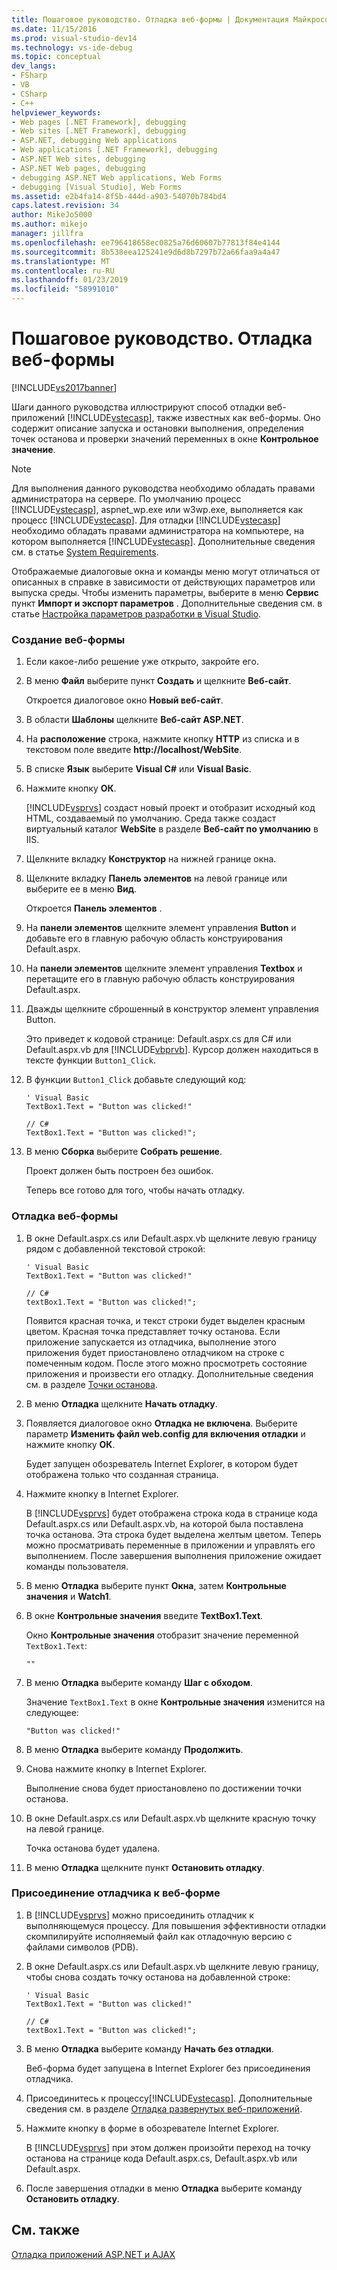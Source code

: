 ```yaml
---
title: Пошаговое руководство. Отладка веб-формы | Документация Майкрософт
ms.date: 11/15/2016
ms.prod: visual-studio-dev14
ms.technology: vs-ide-debug
ms.topic: conceptual
dev_langs:
- FSharp
- VB
- CSharp
- C++
helpviewer_keywords:
- Web pages [.NET Framework], debugging
- Web sites [.NET Framework], debugging
- ASP.NET, debugging Web applications
- Web applications [.NET Framework], debugging
- ASP.NET Web sites, debugging
- ASP.NET Web pages, debugging
- debugging ASP.NET Web applications, Web Forms
- debugging [Visual Studio], Web Forms
ms.assetid: e2b4fa14-8f5b-444d-a903-54070b784bd4
caps.latest.revision: 34
author: MikeJo5000
ms.author: mikejo
manager: jillfra
ms.openlocfilehash: ee796418658ec0825a76d60607b77813f84e4144
ms.sourcegitcommit: 8b538eea125241e9d6d8b7297b72a66faa9a4a47
ms.translationtype: MT
ms.contentlocale: ru-RU
ms.lasthandoff: 01/23/2019
ms.locfileid: "58991010"
---
```

# <a name="walkthrough-debugging-a-web-form"></a>Пошаговое руководство. Отладка веб-формы
[!INCLUDE[vs2017banner](../includes/vs2017banner.md)]

Шаги данного руководства иллюстрируют способ отладки веб-приложений [!INCLUDE[vstecasp](../includes/vstecasp-md.md)], также известных как веб-формы. Оно содержит описание запуска и остановки выполнения, определения точек останова и проверки значений переменных в окне **Контрольное значение**.  
  
> [!NOTE]
>  Для выполнения данного руководства необходимо обладать правами администратора на сервере. По умолчанию процесс [!INCLUDE[vstecasp](../includes/vstecasp-md.md)], aspnet_wp.exe или w3wp.exe, выполняется как процесс [!INCLUDE[vstecasp](../includes/vstecasp-md.md)]. Для отладки [!INCLUDE[vstecasp](../includes/vstecasp-md.md)] необходимо обладать правами администратора на компьютере, на котором выполняется [!INCLUDE[vstecasp](../includes/vstecasp-md.md)]. Дополнительные сведения см. в статье [System Requirements](../debugger/aspnet-debugging-system-requirements.md).  
  
 Отображаемые диалоговые окна и команды меню могут отличаться от описанных в справке в зависимости от действующих параметров или выпуска среды. Чтобы изменить параметры, выберите в меню **Сервис** пункт **Импорт и экспорт параметров** . Дополнительные сведения см. в статье [Настройка параметров разработки в Visual Studio](http://msdn.microsoft.com/22c4debb-4e31-47a8-8f19-16f328d7dcd3).  
  
### <a name="to-create-the-web-form"></a>Создание веб-формы  
  
1.  Если какое-либо решение уже открыто, закройте его.  
  
2.  В меню **Файл** выберите пункт **Создать** и щелкните **Веб-сайт**.  
  
     Откроется диалоговое окно **Новый веб-сайт**.  
  
3.  В области **Шаблоны** щелкните **Веб-сайт ASP.NET**.  
  
4.  На **расположение** строка, нажмите кнопку **HTTP** из списка и в текстовом поле введите **http://localhost/WebSite**.  
  
5.  В списке **Язык** выберите **Visual C#** или **Visual Basic**.  
  
6.  Нажмите кнопку **ОК**.  
  
     [!INCLUDE[vsprvs](../includes/vsprvs-md.md)] создаст новый проект и отобразит исходный код HTML, создаваемый по умолчанию. Среда также создаст виртуальный каталог **WebSite** в разделе **Веб-сайт по умолчанию** в IIS.  
  
7.  Щелкните вкладку **Конструктор** на нижней границе окна.  
  
8.  Щелкните вкладку **Панель элементов** на левой границе или выберите ее в меню **Вид**.  
  
     Откроется **Панель элементов** .  
  
9. На **панели элементов** щелкните элемент управления **Button** и добавьте его в главную рабочую область конструирования Default.aspx.  
  
10. На **панели элементов** щелкните элемент управления **Textbox** и перетащите его в главную рабочую область конструирования Default.aspx.  
  
11. Дважды щелкните сброшенный в конструктор элемент управления Button.  
  
     Это приведет к кодовой странице: Default.aspx.cs для C# или Default.aspx.vb для [!INCLUDE[vbprvb](../includes/vbprvb-md.md)]. Курсор должен находиться в тексте функции `Button1_Click`.  
  
12. В функции `Button1_Click` добавьте следующий код:  
  
    ```  
    ' Visual Basic  
    TextBox1.Text = "Button was clicked!"  
  
    // C#  
    TextBox1.Text = "Button was clicked!";  
    ```  
  
13. В меню **Сборка** выберите **Собрать решение**.  
  
     Проект должен быть построен без ошибок.  
  
     Теперь все готово для того, чтобы начать отладку.  
  
### <a name="to-debug-the-web-form"></a>Отладка веб-формы  
  
1.  В окне Default.aspx.cs или Default.aspx.vb щелкните левую границу рядом с добавленной текстовой строкой:  
  
    ```  
    ' Visual Basic  
    TextBox1.Text = "Button was clicked!"  
  
    // C#  
    textBox1.Text = "Button was clicked!";  
    ```  
  
     Появится красная точка, и текст строки будет выделен красным цветом. Красная точка представляет точку останова. Если приложение запускается из отладчика, выполнение этого приложения будет приостановлено отладчиком на строке с помеченным кодом. После этого можно просмотреть состояние приложения и произвести его отладку. Дополнительные сведения см. в разделе [Точки останова](http://msdn.microsoft.com/fe4eedc1-71aa-4928-962f-0912c334d583).  
  
2.  В меню **Отладка** щелкните **Начать отладку**.  
  
3.  Появляется диалоговое окно **Отладка не включена**. Выберите параметр **Изменить файл web.config для включения отладки** и нажмите кнопку **ОК**.  
  
     Будет запущен обозреватель Internet Explorer, в котором будет отображена только что созданная страница.  
  
4.  Нажмите кнопку в Internet Explorer.  
  
     В [!INCLUDE[vsprvs](../includes/vsprvs-md.md)] будет отображена строка кода в странице кода Default.aspx.cs или Default.aspx.vb, на которой была поставлена точка останова. Эта строка будет выделена желтым цветом. Теперь можно просматривать переменные в приложении и управлять его выполнением. После завершения выполнения приложение ожидает команды пользователя.  
  
5.  В меню **Отладка** выберите пункт **Окна**, затем **Контрольные значения** и **Watch1**.  
  
6.  В окне **Контрольные значения** введите **TextBox1.Text**.  
  
     Окно **Контрольные значения** отобразит значение переменной `TextBox1.Text`:  
  
    ```  
    ""  
    ```  
  
7.  В меню **Отладка** выберите команду **Шаг с обходом**.  
  
     Значение `TextBox1.Text` в окне **Контрольные значения** изменится на следующее:  
  
    ```  
    "Button was clicked!"  
    ```  
  
8.  В меню **Отладка** выберите команду **Продолжить**.  
  
9. Снова нажмите кнопку в Internet Explorer.  
  
     Выполнение снова будет приостановлено по достижении точки останова.  
  
10. В окне Default.aspx.cs или Default.aspx.vb щелкните красную точку на левой границе.  
  
     Точка останова будет удалена.  
  
11. В меню **Отладка** щелкните пункт **Остановить отладку**.  
  
### <a name="to-attach-to-the-web-form-for-debugging"></a>Присоединение отладчика к веб-форме  
  
1.  В [!INCLUDE[vsprvs](../includes/vsprvs-md.md)] можно присоединить отладчик к выполняющемуся процессу. Для повышения эффективности отладки скомпилируйте исполняемый файл как отладочную версию с файлами символов (PDB).  
  
2.  В окне Default.aspx.cs или Default.aspx.vb щелкните левую границу, чтобы снова создать точку останова на добавленной строке:  
  
    ```  
    ' Visual Basic  
    TextBox1.Text = "Button was clicked!"  
  
    // C#  
    textBox1.Text = "Button was clicked!";  
    ```  
  
3.  В меню **Отладка** выберите команду **Начать без отладки**.  
  
     Веб-форма будет запущена в Internet Explorer без присоединения отладчика.  
  
4.  Присоединитесь к процессу[!INCLUDE[vstecasp](../includes/vstecasp-md.md)]. Дополнительные сведения см. в разделе [Отладка развернутых веб-приложений](../debugger/debugging-deployed-web-applications.md).  
  
5.  Нажмите кнопку в форме в обозревателе Internet Explorer.  
  
     В [!INCLUDE[vsprvs](../includes/vsprvs-md.md)] при этом должен произойти переход на точку останова на странице кода Default.aspx.cs, Default.aspx.vb или Default.aspx.  
  
6.  После завершения отладки в меню **Отладка** выберите команду **Остановить отладку**.  
  
## <a name="see-also"></a>См. также  
 [Отладка приложений ASP.NET и AJAX](../debugger/debugging-aspnet-and-ajax-applications.md)
